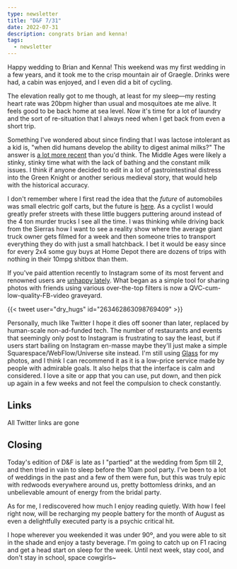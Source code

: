 ```yaml
---
type: newsletter
title: "D&F 7/31"
date: 2022-07-31
description: congrats brian and kenna!
tags:
  - newsletter
---
```

Happy wedding to Brian and Kenna! This weekend was my first wedding in a few years, and it took me to the crisp mountain air of Graegle. Drinks were had, a cabin was enjoyed, and I even did a bit of cycling.

The elevation really got to me though, at least for my sleep—my resting heart rate was 20bpm higher than usual and mosquitoes ate me alive. It feels good to be back home at sea level. Now it's time for a lot of laundry and the sort of re-situation that I always need when I get back from even a short trip.

Something I've wondered about since finding that I was lactose intolerant as a kid is, "when did humans develop the ability to digest animal milks?" The answer is [a lot more recent](https://www.nytimes.com/2022/07/27/science/early-europeans-milk-tolerance.html) than you'd think. The Middle Ages were likely a stinky, stinky time what with the lack of bathing and the constant milk issues. I think if anyone decided to edit in a lot of gastrointestinal distress into the Green Knight or another serious medieval story, that would help with the historical accuracy.

I don't remember where I first read the idea that the _future_ of automobiles was small electric golf carts, but the future is [here](https://electrek.co/2021/10/25/i-actually-bought-a-cheap-electric-pickup-truck-from-alibaba-heres-what-showed-up/). As a cyclist I would greatly prefer streets with these little buggers puttering around instead of the 4 ton murder trucks I see all the time. I was thinking while driving back from the Sierras how I want to see a reality show where the average giant truck owner gets filmed for a week and then someone tries to transport everything they do with just a small hatchback. I bet it would be easy since for every 2x4 some guy buys at Home Depot there are dozens of trips with nothing in their 10mpg shitbox than them.

If you've paid attention recently to Instagram some of its most fervent and renowned users are [unhappy lately](https://www.theverge.com/2022/7/26/23279815/instagram-feed-kardashians-criticism-fuck-it-im-out). What began as a simple tool for sharing photos with friends using various over-the-top filters is now a QVC-cum-low-quality-FB-video graveyard. 

{{< tweet user="dry_hugs" id="263462863098769409" >}}

Personally, much like Twitter I hope it dies off sooner than later, replaced by human-scale non-ad-funded tech. The number of restaurants and events that seemingly only post to Instagram is frustrating to say the least, but if users start bailing on Instagram en-masse maybe they'll just make a simple Squarespace/WebFlow/Universe site instead. I'm still using [Glass](https://glass.photo/brookshelley) for my photos, and I think I can recommend it as it is a low-price service made by people with admirable goals. It also helps that the interface is calm and considered. I love a site or app that you can use, put down, and then pick up again in a few weeks and not feel the compulsion to check constantly.

## Links

All Twitter links are gone

## Closing

Today's edition of D&F is late as I "partied" at the wedding from 5pm till 2, and then tried in vain to sleep before the 10am pool party. I've been to a lot of weddings in the past and a few of them were fun, but this was truly epic with redwoods everywhere around us, pretty bottomless drinks, and an unbelievable amount of energy from the bridal party. 

As for me, I rediscovered how much I enjoy reading quietly. With how I feel right now, will be recharging my people battery for the month of August as even a delightfully executed party is a psychic critical hit.

I hope wherever you weekended it was under 90º, and you were able to sit in the shade and enjoy a tasty beverage. I'm going to catch up on F1 racing and get a head start on sleep for the week. Until next week, stay cool, and don't stay in school, space cowgirls~